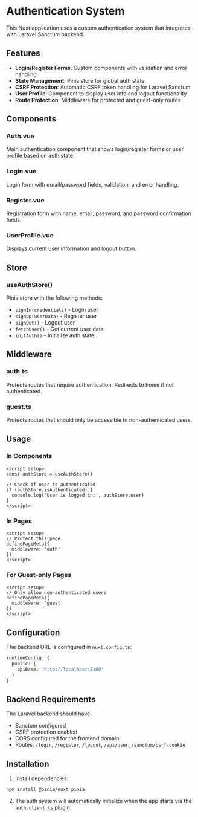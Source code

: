 # Authentication System

This Nuxt application uses a custom authentication system that integrates with Laravel Sanctum backend.

## Features

- **Login/Register Forms**: Custom components with validation and error handling
- **State Management**: Pinia store for global auth state
- **CSRF Protection**: Automatic CSRF token handling for Laravel Sanctum
- **User Profile**: Component to display user info and logout functionality
- **Route Protection**: Middleware for protected and guest-only routes

## Components

### Auth.vue
Main authentication component that shows login/register forms or user profile based on auth state.

### Login.vue
Login form with email/password fields, validation, and error handling.

### Register.vue
Registration form with name, email, password, and password confirmation fields.

### UserProfile.vue
Displays current user information and logout button.

## Store

### useAuthStore()
Pinia store with the following methods:
- `signIn(credentials)` - Login user
- `signUp(userData)` - Register user
- `signOut()` - Logout user
- `fetchUser()` - Get current user data
- `initAuth()` - Initialize auth state

## Middleware

### auth.ts
Protects routes that require authentication. Redirects to home if not authenticated.

### guest.ts
Protects routes that should only be accessible to non-authenticated users.

## Usage

### In Components
```vue
<script setup>
const authStore = useAuthStore()

// Check if user is authenticated
if (authStore.isAuthenticated) {
  console.log('User is logged in:', authStore.user)
}
</script>
```

### In Pages
```vue
<script setup>
// Protect this page
definePageMeta({
  middleware: 'auth'
})
</script>
```

### For Guest-only Pages
```vue
<script setup>
// Only allow non-authenticated users
definePageMeta({
  middleware: 'guest'
})
</script>
```

## Configuration

The backend URL is configured in `nuxt.config.ts`:
```typescript
runtimeConfig: {
  public: {
    apiBase: 'http://localhost:8100'
  }
}
```

## Backend Requirements

The Laravel backend should have:
- Sanctum configured
- CSRF protection enabled
- CORS configured for the frontend domain
- Routes: `/login`, `/register`, `/logout`, `/api/user`, `/sanctum/csrf-cookie`

## Installation

1. Install dependencies:
```bash
npm install @pinia/nuxt pinia
```

2. The auth system will automatically initialize when the app starts via the `auth.client.ts` plugin.
